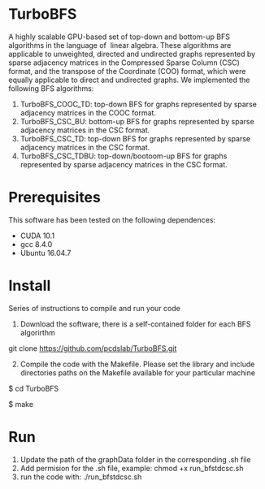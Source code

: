 # TurboBFS
A highly scalable GPU-based set of top-down and bottom-up BFS algorithms in the language of  linear algebra. These algorithms are applicable to unweighted, directed and undirected graphs represented by sparse adjacency matrices in the Compressed Sparse Column (CSC) format, and the transpose of the Coordinate (COO) format, which were equally applicable to direct and undirected graphs. We implemented the following BFS algorithms: 
1. TurboBFS_COOC_TD:   top-down BFS for graphs represented by sparse adjacency matrices in the COOC format.
2. TurboBFS_CSC_BU:    bottom-up BFS for graphs represented by sparse adjacency matrices in the CSC format.
3. TurboBFS_CSC_TD:    top-down BFS for graphs represented by sparse adjacency matrices in the CSC format.
4. TurboBFS_CSC_TDBU:  top-down/bootoom-up BFS for graphs represented by sparse adjacency matrices in the CSC format.
# Prerequisites
This software has been tested on the following dependences:
* CUDA 10.1
* gcc 8.4.0 
* Ubuntu 16.04.7

# Install
Series of instructions to compile and run your code

1. Download the software, there is a self-contained folder for each BFS algorirthm

git clone https://github.com/pcdslab/TurboBFS.git

2. Compile the code with the Makefile. Please set the library and include directories paths on the Makefile available for your particular machine

$ cd TurboBFS

$ make
# Run
1. Update the path of the graphData folder in the corresponding .sh file
2. Add permision for the .sh file, example: chmod +x run_bfstdcsc.sh
3. run the code with: ./run_bfstdcsc.sh

